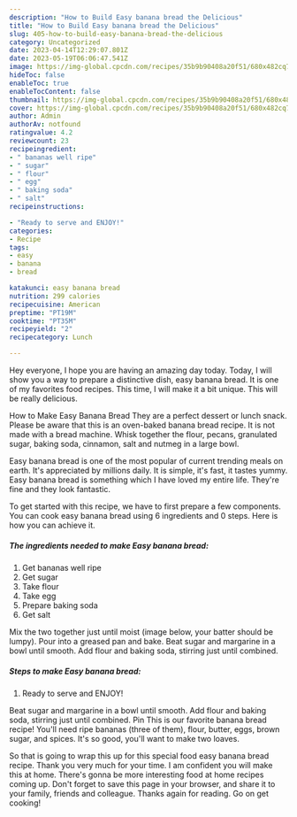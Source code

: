 ```yaml
---
description: "How to Build Easy banana bread the Delicious"
title: "How to Build Easy banana bread the Delicious"
slug: 405-how-to-build-easy-banana-bread-the-delicious
category: Uncategorized
date: 2023-04-14T12:29:07.801Z
date: 2023-05-19T06:06:47.541Z
image: https://img-global.cpcdn.com/recipes/35b9b90408a20f51/680x482cq70/easy-banana-bread-recipe-main-photo.jpg
hideToc: false
enableToc: true
enableTocContent: false
thumbnail: https://img-global.cpcdn.com/recipes/35b9b90408a20f51/680x482cq70/easy-banana-bread-recipe-main-photo.jpg
cover: https://img-global.cpcdn.com/recipes/35b9b90408a20f51/680x482cq70/easy-banana-bread-recipe-main-photo.jpg
author: Admin
authorAv: notfound
ratingvalue: 4.2
reviewcount: 23
recipeingredient:
- " bananas well ripe"
- " sugar"
- " flour"
- " egg"
- " baking soda"
- " salt"
recipeinstructions:

- "Ready to serve and ENJOY!"
categories:
- Recipe
tags:
- easy
- banana
- bread

katakunci: easy banana bread 
nutrition: 299 calories
recipecuisine: American
preptime: "PT19M"
cooktime: "PT35M"
recipeyield: "2"
recipecategory: Lunch

---
```



Hey everyone, I hope you are having an amazing day today. Today, I will show you a way to prepare a distinctive dish, easy banana bread. It is one of my favorites food recipes. This time, I will make it a bit unique. This will be really delicious.

How to Make Easy Banana Bread They are a perfect dessert or lunch snack. Please be aware that this is an oven-baked banana bread recipe. It is not made with a bread machine. Whisk together the flour, pecans, granulated sugar, baking soda, cinnamon, salt and nutmeg in a large bowl.

Easy banana bread is one of the most popular of current trending meals on earth. It's appreciated by millions daily. It is simple, it's fast, it tastes yummy. Easy banana bread is something which I have loved my entire life. They're fine and they look fantastic.


To get started with this recipe, we have to first prepare a few components. You can cook easy banana bread using 6 ingredients and 0 steps. Here is how you can achieve it.

<!--inarticleads1-->

##### The ingredients needed to make Easy banana bread:

1. Get  bananas well ripe
1. Get  sugar
1. Take  flour
1. Take  egg
1. Prepare  baking soda
1. Get  salt


Mix the two together just until moist (image below, your batter should be lumpy). Pour into a greased pan and bake. Beat sugar and margarine in a bowl until smooth. Add flour and baking soda, stirring just until combined. 

<!--inarticleads2-->

##### Steps to make Easy banana bread:


1. Ready to serve and ENJOY!

Beat sugar and margarine in a bowl until smooth. Add flour and baking soda, stirring just until combined. Pin This is our favorite banana bread recipe! You&#39;ll need ripe bananas (three of them), flour, butter, eggs, brown sugar, and spices. It&#39;s so good, you&#39;ll want to make two loaves. 

So that is going to wrap this up for this special food easy banana bread recipe. Thank you very much for your time. I am confident you will make this at home. There's gonna be more interesting food at home recipes coming up. Don't forget to save this page in your browser, and share it to your family, friends and colleague. Thanks again for reading. Go on get cooking!
